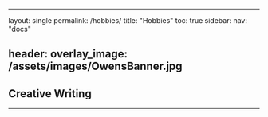 
---
layout: single
permalink: /hobbies/
title: "Hobbies"
toc: true
sidebar:
  nav: "docs"
  
header:
  overlay_image: /assets/images/OwensBanner.jpg
---

## Creative Writing


---
